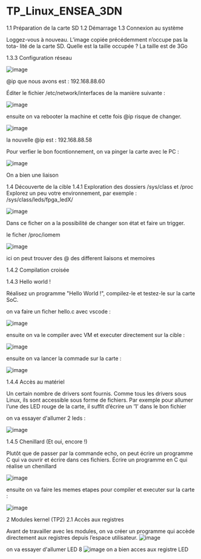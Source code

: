 # TP_Linux_ENSEA_3DN

1.1 Préparation de la carte SD
1.2 Démarrage
1.3 Connexion au système

Loggez-vous à nouveau. L’image copiée précédemment n’occupe pas la tota- lité de la carte SD. Quelle est la taille occupée ? 
La taille est de 3Go

1.3.3 Configuration réseau

![image](https://github.com/Ngoduu/TP_Linux_ENSEA_3DN/assets/145014223/961203e7-07b3-4882-be1a-7cf638e07b21)

@ip que nous avons est : 192.168.88.60

Éditer le fichier /etc/network/interfaces de la manière suivante : 

![image](https://github.com/Ngoduu/TP_Linux_ENSEA_3DN/assets/145014223/ad297a15-e884-4b62-ac2f-f2841040a4ba)

ensuite on va rebooter la machine et cette fois @ip risque de changer.

![image](https://github.com/Ngoduu/TP_Linux_ENSEA_3DN/assets/145014223/07ab528b-18d3-4f6f-a084-f489f83c9c83)

la nouvelle @ip est : 192.168.88.58

Pour verfier le bon focntionnement, on va pinger la carte avec le PC : 

![image](https://github.com/Ngoduu/TP_Linux_ENSEA_3DN/assets/145014223/ed1be171-9a15-4e37-9382-ca0eb9f7b96e)

On a bien une liaison

1.4 Découverte de la cible
1.4.1 Exploration des dossiers /sys/class et /proc
Explorez un peu votre environnement, par exemple : 
/sys/class/leds/fpga_ledX/

![image](https://github.com/Ngoduu/TP_Linux_ENSEA_3DN/assets/145014223/389da991-fef8-4da8-afa4-07da23de31dc)

Dans ce ficher on a la possibilité de changer son état et faire un trigger.

le ficher /proc/iomem 

![image](https://github.com/Ngoduu/TP_Linux_ENSEA_3DN/assets/145014223/757af758-01e8-447a-9f8c-09c1f987b945)

ici on peut trouver des @ des different liaisons et memoires

1.4.2 Compilation croisée

1.4.3 Hello world !

Réalisez un programme "Hello World !", compilez-le et testez-le sur la carte SoC.

on va faire un ficher hello.c avec vscode : 

![image](https://github.com/Ngoduu/TP_Linux_ENSEA_3DN/assets/145014223/3a69c668-30cd-4e9e-a950-797f834687fe)

ensuite on va le compiler avec VM et executer directement sur la cible : 

![image](https://github.com/Ngoduu/TP_Linux_ENSEA_3DN/assets/145014223/2f1088b7-6868-4d69-a97e-eaf0ede0c7be)

ensuite on va lancer la commade sur la carte : 

![image](https://github.com/Ngoduu/TP_Linux_ENSEA_3DN/assets/145014223/889fa171-7ce0-44bf-a6f3-861b2b7a22fd)

1.4.4 Accès au matériel

Un certain nombre de drivers sont fournis. Comme tous les drivers sous Linux, ils sont accessible sous forme de fichiers. Par exemple pour allumer l’une des LED rouge de la carte, il suffit d’écrire un ’1’ dans le bon fichier

on va essayer d'allumer 2 leds : 

![image](https://github.com/Ngoduu/TP_Linux_ENSEA_3DN/assets/145014223/2da3f0ce-5aa1-45dd-b73d-1ad6e061f707)

1.4.5 Chenillard (Et oui, encore !)

Plutôt que de passer par la commande echo, on peut écrire un programme C qui va ouvrir et écrire dans ces fichiers. Écrire un programme en C qui réalise un chenillard

![image](https://github.com/Ngoduu/TP_Linux_ENSEA_3DN/assets/145014223/fef84649-3f66-4709-ac06-7840f3d84920)

ensuite on va faire les memes etapes pour compiler et executer sur la carte : 

![image](https://github.com/Ngoduu/TP_Linux_ENSEA_3DN/assets/145014223/5149076b-8646-4336-b4fa-d8492eeadedb)

2 Modules kernel (TP2)
2.1 Accès aux registres

Avant de travailler avec les modules, on va créer un programme qui accède directement aux registres depuis l’espace utilisateur.
![image](https://github.com/Ngoduu/TP_Linux_ENSEA_3DN/assets/145014223/0b2e029c-dbeb-4d79-be45-ae24f013e950)

on va essayer d'allumer LED 8
![image](https://github.com/Ngoduu/TP_Linux_ENSEA_3DN/assets/145014223/eb6c8bd7-1508-4142-aa76-5bd8137a1e6a)
on a bien acces aux registre LED

































